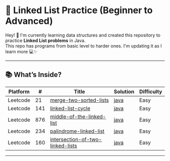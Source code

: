 # 🔗 Linked List Practice (Beginner to Advanced)

Hey! 👋 I'm currently learning data structures and created this repository to practice **Linked List problems** in Java.  
This repo has programs from basic level to harder ones. I'm updating it as I learn more 💻✨

---

## 📚 What’s Inside?

| Platform| # | Title | Solution | Difficulty | 
|-------- | --- | ----- | -------- | ---------- | 
|Leetcode| 21| [merge-two-sorted-lists](https://leetcode.com/problems/merge-two-sorted-lists/description/)| [java](https://github.com/SandhiyaGY/DSA/tree/main/LinkedList/merge-two-sorted-lists)| Easy |
|Leetcode|141|[linked-list-cycle](https://leetcode.com/problems/linked-list-cycle/)|[java](https://github.com/SandhiyaGY/DS/tree/main/LinkedList/linked-list-cycle)|Easy|
|Leetcode|876|[middle-of-the-linked-list](https://leetcode.com/problems/middle-of-the-linked-list/description/)|[java](https://github.com/SandhiyaGY/DS/blob/main/LinkedList/middle-of-the-linked-list/README.md)|Easy|
|Leetcode|234|[palindrome-linked-list](https://leetcode.com/problems/palindrome-linked-list/description/)|[java](https://github.com/SandhiyaGY/DS/tree/main/LinkedList/palindrome-linked-list)|Easy|
|Leetcode|160|[intersection-of-two-linked-lists](https://leetcode.com/problems/intersection-of-two-linked-lists/description/)|[java](https://github.com/SandhiyaGY/DS/tree/main/LinkedList/intersection-of-two-linked-lists)|Easy|
---
